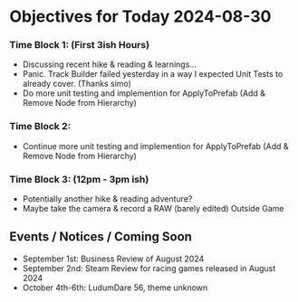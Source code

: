 # Objectives for Today 2024-08-30

### Time Block 1: (First 3ish Hours)
- Discussing recent hike & reading & learnings...
- Panic. Track Builder failed yesterday in a way I expected Unit Tests to already cover. (Thanks simo)
- Do more unit testing and implemention for ApplyToPrefab (Add & Remove Node from Hierarchy)

### Time Block 2:
- Continue more unit testing and implemention for ApplyToPrefab (Add & Remove Node from Hierarchy)

### Time Block 3: (12pm - 3pm ish)
- Potentially another hike & reading adventure?
- Maybe take the camera & record a RAW (barely edited) Outside Game

## Events / Notices / Coming Soon

- September 1st: Business Review of August 2024
- September 2nd: Steam Review for racing games released in August 2024
- October 4th-6th: LudumDare 56, theme unknown
